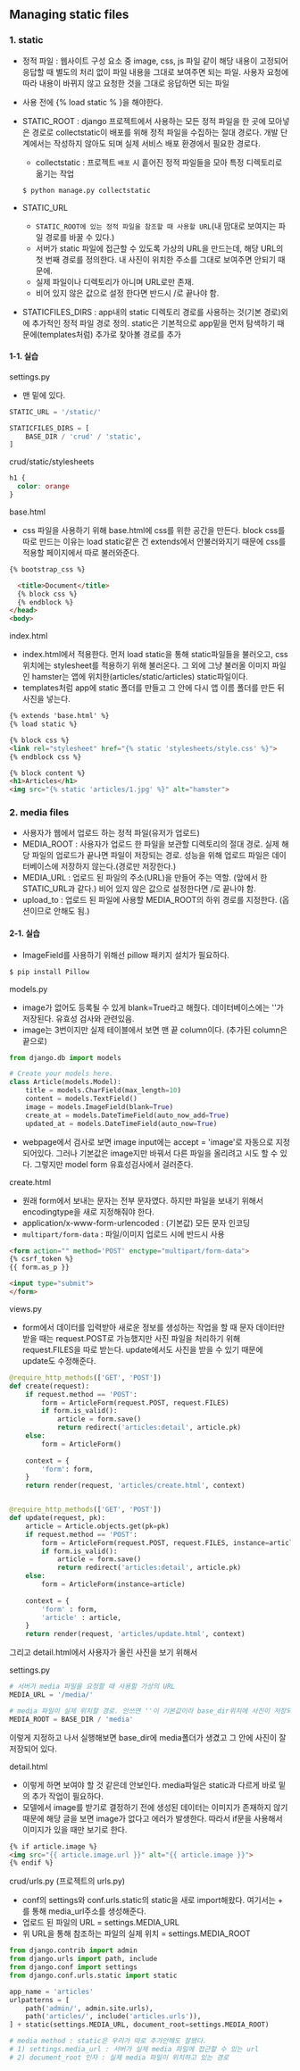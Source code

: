 ## Managing static files



### 1. static

- 정적 파일 : 웹사이트 구성 요소 중 image, css, js 파일 같이 해당 내용이 고정되어 응답할 때 별도의 처리 없이 파일 내용을 그대로 보여주면 되는 파일. 사용자 요청에 따라 내용이 바뀌지 않고 요청한 것을 그대로 응답하면 되는 파일

- 사용 전에 {% load static % }을 해야한다.

- STATIC_ROOT : django 프로젝트에서 사용하는 모든 정적 파일을 한 곳에 모아넣은 경로로 collectstatic이 배포를 위해 정적 파일을 수집하는 절대 경로다. 개발 단계에서는 작성하지 않아도 되며 실제 서비스 배포 환경에서 필요한 경로다.
  
  - collectstatic : 프로젝트 `배포` 시 흩어진 정적 파일들을 모아 특정 디렉토리로 옮기는 작업
  
  ```bash
  $ python manage.py collectstatic
  ```
  
  
  
- STATIC_URL
  
  - `STATIC_ROOT에 있는 정적 파일을 참조할 때 사용할 URL`(내 맘대로 보여지는 파일 경로를 바꿀 수 있다.) 
  - 서버가 static 파일에 접근할 수 있도록 가상의 URL을 만드는데,  해당 URL의 첫 번째 경로를 정의한다. 내 사진이 위치한 주소를 그대로 보여주면 안되기 때문에. 
  - 실제 파일이나 디렉토리가 아니며 URL로만 존재.  
  - 비어 있지 않은 값으로 설정 한다면 반드시 /로 끝나야 함. 
  
- STATICFILES_DIRS : app내의 static 디렉토리 경로를 사용하는 것(기본 경로)외에 추가적인 정적 파일 경로 정의. static은 기본적으로 app밑을 먼저 탐색하기 때문에(templates처럼) 추가로 찾아볼 경로를 추가



#### 1-1. 실습



settings.py

- 맨 밑에 있다.

```python
STATIC_URL = '/static/'

STATICFILES_DIRS = [
    BASE_DIR / 'crud' / 'static',
]
```



crud/static/stylesheets

```css
h1 {
  color: orange
}
```



base.html

- css 파일을 사용하기 위해 base.html에 css를 위한 공간을 만든다. block css를 따로 만드는 이유는 load static같은 건 extends에서 안불러와지기 때문에 css를 적용할 페이지에서 따로 불러와준다.

```html
{% bootstrap_css %}

  <title>Document</title>
  {% block css %}
  {% endblock %}
</head>
<body>
```



index.html

- index.html에서 적용한다. 먼저 load static을 통해 static파일들을 불러오고, css위치에는 stylesheet를 적용하기 위해 불러온다. 그 외에 그냥 불러올 이미지 파일인 hamster는 앱에 위치한(articles/static/articles) static파일이다. 
- templates처럼 app에 static 폴더를 만들고 그 안에 다시 앱 이름 폴더를 만든 뒤 사진을 넣는다.

```html
{% extends 'base.html' %}
{% load static %}

{% block css %}
<link rel="stylesheet" href="{% static 'stylesheets/style.css' %}">
{% endblock css %}

{% block content %}
<h1>Articles</h1>
<img src="{% static 'articles/1.jpg' %}" alt="hamster">
```





### 2. media files

- 사용자가 웹에서 업로드 하는 정적 파일(유저가 업로드)
- MEDIA_ROOT : 사용자가 업로드 한 파일을 보관할 디렉토리의 절대 경로. 실제 해당 파일의 업로드가 끝나면 파일이 저장되는 경로. 성능을 위해 업로드 파일은 데이터베이스에 저장하지 않는다.(경로만 저장한다.)
- MEDIA_URL : 업로드 된 파일의 주소(URL)을 만들어 주는 역할. (앞에서 한 STATIC_URL과 같다.) 비어 있지 않은 값으로 설정한다면 /로 끝나야 함.
- upload_to : 업로드 된 파일에 사용할 MEDIA_ROOT의 하위 경로를 지정한다. (옵션이므로 안해도 됨.)



#### 2-1. 실습

- ImageField를 사용하기 위해선 pillow 패키지 설치가 필요하다.

```bash
$ pip install Pillow
```

models.py

- image가 없어도 등록될 수 있게 blank=True라고 해줬다. 데이터베이스에는 ''가 저장된다. 유효성 검사와 관련있음.
- image는 3번이지만 실제 테이블에서 보면 맨 끝 column이다. (추가된 column은 끝으로)

```python
from django.db import models

# Create your models here.
class Article(models.Model):
    title = models.CharField(max_length=10)
    content = models.TextField()
    image = models.ImageField(blank=True)
    create_at = models.DateTimeField(auto_now_add=True)
    updated_at = models.DateTimeField(auto_now=True)
```



- webpage에서 검사로 보면 image input에는 accept = 'image'로 자동으로 지정되어있다. 그러나 기본값은 image지만 바꿔서 다른 파일을 올리려고 시도 할 수 있다. 그렇지만 model form 유효성검사에서 걸러준다.

  

create.html

- 원래 form에서 보내는 문자는 전부 문자였다. 하지만 파일을 보내기 위해서 encodingtype을 새로 지정해줘야 한다.
- application/x-www-form-urlencoded : (기본값) 모든 문자 인코딩
- `multipart/form-data` : 파일/이미지 업로드 시에 반드시 사용

```html
<form action="" method='POST' enctype="multipart/form-data">
{% csrf_token %}
{{ form.as_p }}

<input type="submit">
</form>
```



views.py

- form에서 데이터를 입력받아 새로운 정보를 생성하는 작업을 할  때 문자 데이터만 받을 때는 request.POST로 가능했지만 사진 파일을 처리하기 위해 request.FILES을 따로 받는다. update에서도 사진을 받을 수 있기 때문에 update도 수정해준다.

```python
@require_http_methods(['GET', 'POST'])
def create(request):
    if request.method == 'POST':
        form = ArticleForm(request.POST, request.FILES)
        if form.is_valid():
            article = form.save()
            return redirect('articles:detail', article.pk)
    else:
        form = ArticleForm()
        
    context = {
        'form': form,
    }
    return render(request, 'articles/create.html', context)


@require_http_methods(['GET', 'POST'])
def update(request, pk):
    article = Article.objects.get(pk=pk)
    if request.method == 'POST':
        form = ArticleForm(request.POST, request.FILES, instance=article)
        if form.is_valid():
            article = form.save()
            return redirect('articles:detail', article.pk)
    else:
        form = ArticleForm(instance=article)
        
    context = {
        'form' : form,
        'article' : article,
    }
    return render(request, 'articles/update.html', context)
```



그리고 detail.html에서 사용자가 올린 사진을 보기 위해서

settings.py

```python
# 서버가 media 파일을 요청할 때 사용할 가상의 URL
MEDIA_URL = '/media/'

# media 파일이 실제 위치할 경로. 안쓰면 ''이 기본값이라 base_dir위치에 사진이 저장되어있다.
MEDIA_ROOT = BASE_DIR / 'media'
```

이렇게 지정하고 나서 실행해보면 base_dir에 media폴더가 생겼고 그 안에 사진이 잘 저장되어 있다. 

detail.html

- 이렇게 하면 보여야 할 것 같은데 안보인다. media파일은 static과 다르게 바로 밑의 추가 작업이 필요하다.
- 모델에서 image를 받기로 결정하기 전에 생성된 데이터는 이미지가 존재하지 않기 때문에 해당 글을 보면 image가 없다고 에러가 발생한다. 따라서 if문을 사용해서 이미지가 있을 때만 보기로 한다.

```html
{% if article.image %}
<img src="{{ article.image.url }}" alt="{{ article.image }}">
{% endif %}
```



crud/urls.py (프로젝트의 urls.py)

- conf의 settings와 conf.urls.static의 static을 새로 import해왔다. 여기서는 + 를 통해 media_url주소를 생성해준다.
- 업로드 된 파일의 URL = settings.MEDIA_URL
- 위 URL을 통해 참조하는 파일의 실제 위치 = settings.MEDIA_ROOT

```python
from django.contrib import admin
from django.urls import path, include
from django.conf import settings
from django.conf.urls.static import static

app_name = 'articles'
urlpatterns = [
    path('admin/', admin.site.urls),
    path('articles/', include('articles.urls')),
] + static(settings.MEDIA_URL, document_root=settings.MEDIA_ROOT)

# media method : static은 우리가 따로 추가안해도 잘됐다.
# 1) settings.media_url : 서버가 실제 media 파일에 접근할 수 있는 url
# 2) document_root 인자 : 실제 media 파일이 위치하고 있는 경로
```


